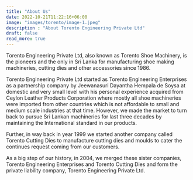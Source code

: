 ```yaml
---
title: "About Us"
date: 2022-10-21T11:22:16+06:00
image: "images/torento/image-1.jpeg"
description : "About Torento Engineering Private Ltd"
draft: false
read_more: true
---
```


Torento Engineering Private Ltd, also known as Torento Shoe Machinery, is the pioneers and the only in Sri Lanka for manufacturing shoe making machineries, cutting dies and other accessories since 1986.

Torento Engineering Private Ltd started as Torento Engineering Enterprises as a partnership company by Jeewanasuri Dayantha Hempala de Soysa at domestic and very small level with his personal experience acquired from Ceylon Leather Products Corporation where mostly all shoe machineries were imported from other countries which is not affordable to small and medium scale industries at that time. However, we made the market to turn back to pursue Sri Lankan machineries for last three decades by maintaining the International standard in our products.

Further, in way back in year 1999 we started another company called Torento Cutting Dies to manufacture cutting dies and moulds to cater the continues request coming from our customers.

As a big step of our history, in 2004, we merged these sister companies, Torento Engineering Enterprises and Torento Cutting Dies and form the private liability company, Torento Engineering Private Ltd.
